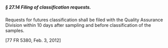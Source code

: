 ##### § 27.14 Filing of classification requests. #####

Requests for futures classification shall be filed with the Quality Assurance Division within 10 days after sampling and before classification of the samples.

[77 FR 5380, Feb. 3, 2012]
